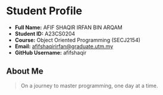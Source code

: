 # Student Profile

- **Full Name:** AFIF SHAQIR IRFAN BIN ARQAM
- **Student ID:** A23CS0204
- **Course:** Object Oriented Programming (SECJ2154)
- **Email:** afifshaqirirfan@graduate.utm.my
- **GitHub Username:** afifshaqir

## About Me
> On a journey to master programming, one day at a time.
